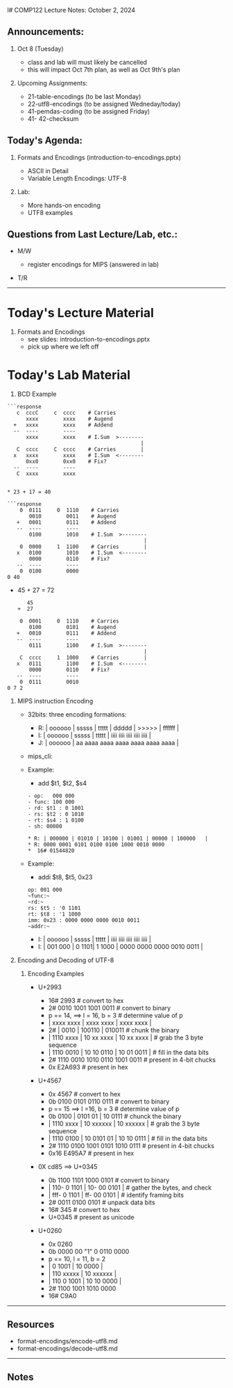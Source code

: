 l# COMP122 Lecture Notes: October 2, 2024

## Announcements:
  1. Oct 8 (Tuesday) 
     * class and lab will must likely be cancelled
     * this will impact Oct 7th plan, as well as Oct 9th's plan

  1. Upcoming Assignments:
     * 21-table-encodings  (to be last Monday)
     * 22-utf8-encodings   (to be assigned Wedneday/today)
     * 41-pemdas-coding    (to be assigned Friday)
     * 41- 42-checksum 



## Today's Agenda:
  1. Formats and Encodings (introduction-to-encodings.pptx)
     * ASCII in Detail
     * Variable Length Encodings: UTF-8

  1. Lab: 
     * More hands-on encoding
     * UTF8 examples

## Questions from Last Lecture/Lab, etc.:
   * M/W 
     - register encodings for MIPS (answered in lab)
    
   * T/R 

---
# Today's Lecture Material

  1. Formats and Encodings
     - see slides: introduction-to-encodings.pptx
     - pick up where we left off

# Today's Lab Material
  1. BCD Example

    ```response
       c  cccC     c  cccc    # Carries           
          xxxx        xxxx    # Augend            
      +   xxxx        xxxx    # Addend            
      --  ----        ----                        
          xxxx        xxxx    # I.Sum  >--------  
                                               |  
       C  cccc     C  cccc    # Carries        |  
      x   xxxx        xxxx    # I.Sum  <--------  
          0xx0        0xx0    # Fix?              
      --  ----        ----                        
       C  xxxx        xxxx                        

   ```
   
   * 23 + 17 = 40

   ```response
       0  0111     0  1110    # Carries           
          0010        0011    # Augend            
      +   0001        0111    # Addend            
      --  ----        ----                        
          0100        1010    # I.Sum  >--------  
                                               |  
       0  0000     1  1100    # Carries        |  
      x   0100        1010    # I.Sum  <--------  
          0000        0110    # Fix?              
      --  ----        ----                        
       0  0100        0000                        
   0 40
   ```

   * 45 + 27 = 72
     ```
        45
     +  27
     ```

   ```response
       0  0001     0  1110    # Carries           
          0100        0101    # Augend            
      +   0010        0111    # Addend            
      --  ----        ----                        
          0111        1100    # I.Sum  >--------  
                                               |  
       C  cccc     1  1000    # Carries        |  
      x   0111        1100    # I.Sum  <--------  
          0000        0110    # Fix?              
      --  ----        ----                        
       0  0111        0010                        
   0 7 2
   ```
   

  1. MIPS instruction Encoding
     - 32bits: three encoding formations:
       * R: | oooooo | sssss | ttttt | ddddd | >>>>> | ffffff   |
       * I: | oooooo | sssss | ttttt | iiii iiii iiii iiii iiii |
       * J: | oooooo |         aa aaaa aaaa aaaa aaaa aaaa aaaa |

     - mips_cli:

     * Example:
       - add $t1, $t2, $s4

       ```response
       - op:   000 000
       - func: 100 000
       - rd: $t1 : 0 1001
       - rs: $t2 : 0 1010
       - rt: $s4 : 1 0100
       - sh: 00000

       * R: | 000000 | 01010 | 10100 | 01001 | 00000 | 100000   |
       * R: 0000 0001 0101 0100 0100 1000 0010 0000  
       *  16# 01544820
       ```

     * Example:  
       - addi $t8, $t5, 0x23
       ```
       op: 001 000
       ~func:~
       ~rd:~
       rs: $t5 : '0 1101
       rt: $t8 : '1 1000
       imm: 0x23 : 0000 0000 0000 0010 0011
       ~addr:~
       ```
       * I: | oooooo | sssss | ttttt | iiii iiii iiii iiii iiii |
       * I: | 001 000 | 0 1101| 1 1000 | 0000 0000 0000 0010 0011 |




  1. Encoding and Decoding of UTF-8

     1. Encoding Examples
        * U+2993                  
          * 16# 2993                                  # convert to hex
          * 2# 0010 1001 1001 0011                    # convert to binary
          * p == 14, ==> l = 16, b = 3                # determine value of p
          * | xxxx xxxx | xxxx xxxx | xxxx xxxx |     
          * 2# | 0010 | 100110 |  010011              # chunk the binary
          * | 1110 xxxx | 10 xx xxxx | 10 xx xxxx |   # grab the 3 byte sequence
          * | 1110 0010 | 10 10 0110 | 10 01 0011 |   # fill in the data bits
          * 2# 1110 0010 1010 0110 1001 0011          # present in 4-bit chucks
          * 0x E2A693                                 # present in hex

        * U+4567
          * 0x 4567                                   # convert to hex
          * 0b 0100 0101 0110 0111                    # convert to binary
          * p == 15  ==> l =16, b = 3                 # determine value of p
          * 0b  0100 | 0101 01 | 10 0111              # chunck the binary
          * | 1110 xxxx | 10 xxxxxx | 10 xxxxxx |     # grab the 3 byte sequence
          * | 1110 0100 | 10 0101 01 | 10 10 0111 |   # fill in the data bits
          * 2# 1110 0100 1001 0101 1010 0111          # present in 4-bit chucks
          * 0x16 E495A7                               # present in hex

        * 0X cd85    ==> U+0345 
          * 0b 1100 1101 1000 0101                    # convert to binary
          * | 110- 0 1101 | 10- 00 0101 |             # gather the bytes, and check
          * | fff- 0 1101 | ff- 00 0101 |             # identify framing bits
          * 2# 0011 0100 0101                         # unpack data bits
          * 16# 345                                   # convert to hex
          * U+0345                                    # present as unicode

        * U+0260
          * 0x 0260
          * 0b 0000 00 "1" 0 0110 0000
          * p == 10, l = 11, b = 2
          * | 0 1001 | 10 0000 |
          * | 110 xxxxx   | 10 xxxxxx |
          * | 110 0 1001  | 10 10 0000 |
          * 2# 1100 1001 1010 0000
          * 16# C9A0

---
## Resources
  * format-encodings/encode-utf8.md
  * format-encodings/decode-utf8.md

---
<!-- This section for student's to place their own notes. -->
<!-- This section will not be updated by the Professor.   -->

## Notes  


